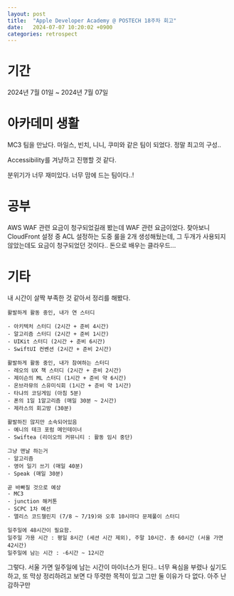 ```yaml
---
layout: post
title:  "Apple Developer Academy @ POSTECH 18주차 회고"
date:   2024-07-07 10:20:02 +0900
categories: retrospect
---
```


# 기간
2024년 7월 01일 ~ 2024년 7월 07일

# 아카데미 생활
MC3 팀을 만났다. 마일스, 빈치, 니니, 쿠미와 같은 팀이 되었다. 정말 최고의 구성..

Accessibility를 겨냥하고 진행할 것 같다.

분위기가 너무 재미있다. 너무 맘에 드는 팀이다..!

# 공부
AWS WAF 관련 요금이 청구되었길래 봤는데 WAF 관련 요금이었다. 찾아보니 CloudFront 설정 중 ACL 설정하는 도중 룰을 2개 생성해뒀는데, 그 두개가 사용되지 않았는데도 요금이 청구되었던 것이다.. 돈으로 배우는 클라우드...

# 기타
내 시간이 살짝 부족한 것 같아서 정리를 해봤다.

```
활발하게 활동 중인, 내가 연 스터디

- 아키텍처 스터디 (2시간 + 준비 4시간)
- 알고리즘 스터디 (2시간 + 준비 1시간)
- UIKit 스터디 (2시간 + 준비 6시간)
- SwiftUI 컨벤션 (2시간 + 준비 2시간)

활발하게 활동 중인, 내가 참여하는 스터디
- 레오의 UX 책 스터디 (2시간 + 준비 2시간)
- 제이슨의 ML 스터디 (1시간 + 준비 약 6시간)
- 온브라뮤의 스유미식회 (1시간 + 준비 약 1시간)
- 타냐의 코딩게임 (아침 5분)
- 폰의 1일 1알고리즘 (매일 30분 ~ 2시간)
- 제라스의 회고방 (30분)

활발하진 않지만 소속되어있음
- 예니의 테크 포럼 메인테이너
- Swiftea (리이오의 커뮤니티 : 활동 임시 중단)

그냥 맨날 하는거
- 알고리즘
- 영어 일기 쓰기 (매일 40분)
- Speak (매일 30분)

곧 바빠질 것으로 예상
- MC3
- junction 해커톤
- SCPC 1차 예선
- 앨리스 코드챌린지 (7/8 ~ 7/19)와 오후 10시마다 문제풀이 스터디

일주일에 48시간이 필요함.
일주일 가용 시간 : 평일 8시간 (세션 시간 제외), 주말 10시간. 총 60시간 (서울 가면 42시간)
일주일에 남는 시간 : -6시간 ~ 12시간
```

그렇다. 서울 가면 일주일에 남는 시간이 마이너스가 된다.. 너무 욕심을 부렸나 싶기도 하고, 또 막상 정리하려고 보면 다 뚜렷한 목적이 있고 그만 둘 이유가 다 없다. 아주 난감하구만